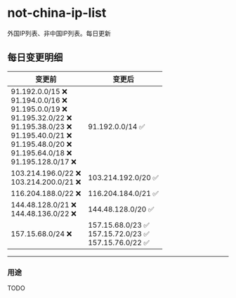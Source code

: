 # not-china-ip-list
外国IP列表、非中国IP列表。每日更新

每日变更明细
--------------------
|  变更前   | 变更后 |
|  ----  | ----  |
|  91.192.0.0/15 :x: <br> 91.194.0.0/16 :x: <br> 91.195.0.0/19 :x: <br> 91.195.32.0/22 :x: <br> 91.195.38.0/23 :x: <br> 91.195.40.0/21 :x: <br> 91.195.48.0/20 :x: <br> 91.195.64.0/18 :x: <br> 91.195.128.0/17 :x: <br> | 91.192.0.0/14 :white_check_mark: | 
|  103.214.196.0/22 :x: <br> 103.214.200.0/21 :x: <br> | 103.214.192.0/20 :white_check_mark: | 
|  116.204.188.0/22 :x:  | 116.204.184.0/21 :white_check_mark: | 
|  144.48.128.0/21 :x: <br> 144.48.136.0/22 :x: <br> | 144.48.128.0/20 :white_check_mark: | 
|  157.15.68.0/24 :x:  | 157.15.68.0/23 :white_check_mark: <br> 157.15.72.0/23 :white_check_mark: <br> 157.15.76.0/22 :white_check_mark: <br>  | 

--------------------
### 用途
TODO
